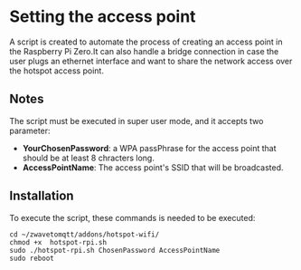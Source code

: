 # Setting the access point

A script is created to automate the process of creating an access point in the Raspberry Pi Zero.It can also handle a bridge connection in case the user plugs an ethernet interface and want to share the network access over the hotspot access point.

## Notes

The script must be executed in super user mode, and it accepts two parameter:
+ __YourChosenPassword__: a WPA passPhrase for the access point that should be at least 8 chracters long. </b> 
+ __AccessPointName__: The access point's SSID that will be broadcasted.

## Installation

To execute the script, these commands is needed to be executed: 

```
cd ~/zwavetomqtt/addons/hotspot-wifi/
chmod +x  hotspot-rpi.sh 
sudo ./hotspot-rpi.sh ChosenPassword AccessPointName
sudo reboot
```
